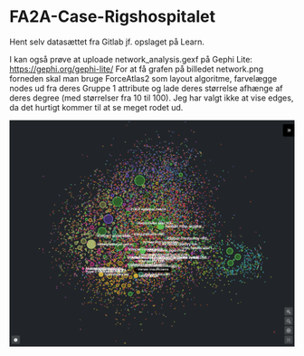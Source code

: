 # FA2A-Case-Rigshospitalet

Hent selv datasættet fra Gitlab jf. opslaget på Learn. 

I kan også prøve at uploade network_analysis.gexf på Gephi Lite: https://gephi.org/gephi-lite/
For at få grafen på billedet network.png forneden skal man bruge ForceAtlas2 som layout algoritme, farvelægge nodes ud fra deres Gruppe 1 attribute og lade deres størrelse afhænge af deres degree (med størrelser fra 10 til 100). Jeg har valgt ikke at vise edges, da det hurtigt kommer til at se meget rodet ud. 

![Local Image](./network.png)
